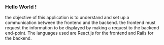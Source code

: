 ### Hello World !
the objective of this application is to understand and set up a communication between the frontend and the backend. the frontend must request the information to be displayed by making a request to the backend end-point. The languages used are React.js for the frontend and Rails for the backend.

